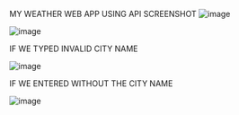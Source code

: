 MY WEATHER WEB APP USING API SCREENSHOT
![image](https://github.com/MohamedSameer10/Responsive-Weather-Web-App-Using-API/assets/154678407/6274b3f8-e468-4a37-9d5e-dc177817a13f)

![image](https://github.com/MohamedSameer10/Responsive-Weather-Web-App-Using-API/assets/154678407/7be644df-816a-4f87-9b1c-19dc11c56e96)

IF WE TYPED INVALID CITY NAME

![image](https://github.com/MohamedSameer10/Responsive-Weather-Web-App-Using-API/assets/154678407/4f9256f4-c47f-4729-9bda-8e0016741853)


IF WE ENTERED WITHOUT THE CITY NAME

![image](https://github.com/MohamedSameer10/Responsive-Weather-Web-App-Using-API/assets/154678407/9982975b-403f-4d72-a826-b636173cfa34)
